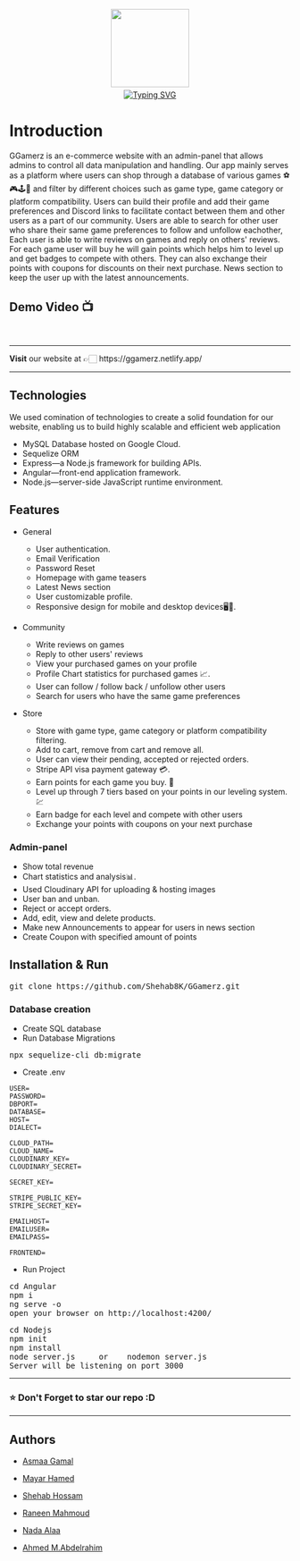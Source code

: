 <div align="center" style="margin-top:6%;margin-bottom:6%;">
 <img style = "width:140px; height:140px;margin-bottom:5px;" src="https://i.imgur.com/ipVb55a.png" ></br>
 <a href="https://git.io/typing-svg">
  <img src="https://readme-typing-svg.demolab.com?font=Nova+Square&size=40&pause=1000&color=F20055&center=true&vCenter=true&width=435&lines=GGamerz" alt="Typing SVG" />
 </a>
</div>

# Introduction
GGamerz is an e-commerce website with an admin-panel that allows admins to control all data manipulation and handling. Our app mainly serves as a platform where users can shop through a database of various games ⚽🎮🕹️🧩
and filter by different choices such as game type, game category or platform compatibility. Users can build their profile and add their game preferences and Discord links to facilitate contact between them and other users as a part of our community. Users are able to search for other user who share their same game preferences to follow and unfollow eachother, Each user is able to write reviews on games and reply on others' reviews. 
For each game user will buy he will gain points which helps him to level up and get badges to compete with others.
They can also exchange their points with coupons for discounts on their next purchase.
News section to keep the user up with the latest announcements.

## Demo Video :tv: 
<!-- [![Website Demo Video](https://img.youtube.com/vi/o9uaP1QoSwI/0.jpg)](https://www.youtube.com/watch?v=o9uaP1QoSwI) --> 
</br>
<hr>
<b>Visit</b> our website at 👉🏻 https://ggamerz.netlify.app/ 
<hr>

## Technologies
We used comination of technologies to create a solid foundation for our website, enabling us to build highly scalable and efficient web application

- MySQL Database hosted on Google Cloud.
- Sequelize ORM
- Express—a Node.js framework for building APIs.
- Angular—front-end application framework.
- Node.js—server-side JavaScript runtime environment.

## Features
- General
  - User authentication.
  - Email Verification
  - Password Reset
  - Homepage with game teasers
  - Latest News section
  - User customizable profile.
  - Responsive design for mobile and desktop devices🖥️📱.
    
- Community
  - Write reviews on games
  - Reply to other users' reviews
  - View your purchased games on your profile
  - Profile Chart statistics for purchased games 📈.
  - User can follow / follow back / unfollow other users
  - Search for users who have the same game preferences
    
- Store
  - Store with game type, game category or platform compatibility filtering.
  - Add to cart, remove from cart and remove all.
  - User can view their pending, accepted or rejected orders.
  - Stripe API visa payment gateway 💳.
  - Earn points for each game you buy. 🌟
  - Level up through 7 tiers based on your points in our leveling system. 💹
  - Earn badge for each level and compete with other users
  - Exchange your points with coupons on your next purchase


### Admin-panel
- Show total revenue
- Chart statistics and analysis📊.
- Used Cloudinary API for uploading & hosting images
- User ban and unban.
- Reject or accept orders.
- Add, edit, view and delete products.
- Make new Announcements to appear for users in news section
- Create Coupon with specified amount of points

## Installation & Run
<pre>
git clone https://github.com/Shehab8K/GGamerz.git
</pre>

### Database creation
- Create SQL database
- Run Database Migrations
<pre>npx sequelize-cli db:migrate</pre> 
- Create .env

```
USER=
PASSWORD=
DBPORT=
DATABASE=
HOST=
DIALECT=

CLOUD_PATH=
CLOUD_NAME=
CLOUDINARY_KEY=
CLOUDINARY_SECRET=

SECRET_KEY=

STRIPE_PUBLIC_KEY=
STRIPE_SECRET_KEY=

EMAILHOST=
EMAILUSER=
EMAILPASS=

FRONTEND=
```
- Run Project
<pre>
cd Angular
npm i
ng serve -o
open your browser on http://localhost:4200/
</pre>

<pre>
cd Nodejs
npm init
npm install
node server.js     or    nodemon server.js
Server will be listening on port 3000
</pre>
<hr>
<h3>⭐ Don't Forget to star our repo :D</h3>
<hr>

## Authors

- [Asmaa Gamal](https://github.com/asmaagamal871)

- [Mayar Hamed](https://github.com/MayarHamed/)

- [Shehab Hossam](https://github.com/Shehab8K)

- [Raneen Mahmoud](https://github.com/raneenmahmoud)

- [Nada Alaa](https://github.com/NadaAlaaEldeen)

- [Ahmed M.Abdelrahim](https://github.com/ahmedabdelrahim123)

